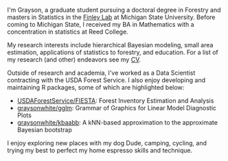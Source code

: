 I'm Grayson, a graduate student pursuing a doctoral degree in Forestry and masters in Statistics in the [Finley Lab](https://www.finley-lab.com) at Michigan State University. Before coming to Michigan State, I received my BA in Mathematics with a concentration in statistics at Reed College. 

My research interests include hierarchical Bayesian modeling, small area estimation, applications of statistics to forestry, and education. For a list of my research (and other) endeavors see my [CV](https://graysonwhite.com/Grayson_White_CV.pdf). 

Outside of research and academia, I've worked as a Data Scientist contracting with the USDA Forest Service. I also enjoy developing and maintaining R packages, some of which are highlighted below:

- [USDAForestService/FIESTA](https://github.com/USDAForestService/FIESTA): Forest Inventory Estimation and Analysis 
- [graysonwhite/gglm](https://github.com/graysonwhite/gglm): Grammar of Graphics for Linear Model Diagnostic Plots
- [graysonwhite/kbaabb](https://github.com/graysonwhite/kbaabb): A kNN-based approximation to the approximate Bayesian bootstrap

I enjoy exploring new places with my dog Dude, camping, cycling, and trying my best to perfect my home espresso skills and technique. 
